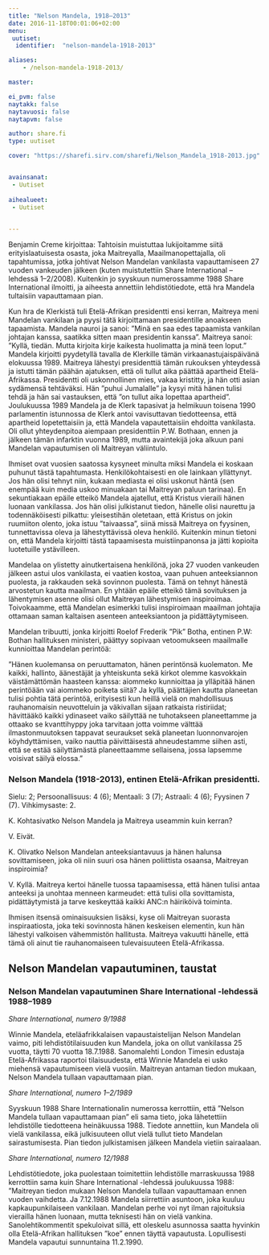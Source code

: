 ```yaml
---
title: "Nelson Mandela, 1918–2013"
date: 2016-11-18T00:01:06+02:00
menu:
 uutiset:
  identifier:  "nelson-mandela-1918-2013"

aliases:
    - /nelson-mandela-1918-2013/

master:

ei_pvm: false
naytakk: false
naytavuosi: false
naytapvm: false

author: share.fi
type: uutiset

cover: "https://sharefi.sirv.com/sharefi/Nelson_Mandela_1918-2013.jpg"


avainsanat:
 - Uutiset
 
aihealueet:
 - Uutiset
 

---
```



<p class="alustus">Benjamin Creme kirjoittaa: Tahtoisin muistuttaa lukijoitamme siitä erityislaatuisesta osasta, joka Maitreyalla, Maailmanopettajalla, oli tapahtumissa, jotka johtivat Nelson Mandelan vankilasta vapauttamiseen 27 vuoden vankeuden jälkeen (kuten muistutettiin Share International –lehdessä 1–2/2008). Kuitenkin jo syyskuun numerossamme 1988 Share International ilmoitti, ja aiheesta annettiin lehdistötiedote, että hra Mandela tultaisiin vapauttamaan pian.</p>
<p>Kun hra de Klerkistä tuli Etelä-Afrikan presidentti ensi kerran, Maitreya meni Mandelan vankilaan ja pyysi tätä kirjoittamaan presidentille anoakseen tapaamista. Mandela nauroi ja sanoi: ”Minä en saa edes tapaamista vankilan johtajan kanssa, saatikka sitten maan presidentin kanssa”. Maitreya sanoi: ”Kyllä, tiedän. Mutta kirjoita kirje kaikesta huolimatta ja minä teen loput.” Mandela kirjoitti pyydetyllä tavalla de Klerkille tämän virkaanastujaispäivänä elokuussa 1989. Maitreya lähestyi presidenttiä tämän rukouksen yhteydessä ja istutti tämän päähän ajatuksen, että oli tullut aika päättää apartheid Etelä-Afrikassa. Presidentti oli uskonnollinen mies, vakaa kristitty, ja hän otti asian sydämensä tehtäväksi. Hän ”puhui Jumalalle” ja kysyi mitä hänen tulisi tehdä ja hän sai vastauksen, että ”on tullut aika lopettaa apartheid”. Joulukuussa 1989 Mandela ja de Klerk tapasivat ja helmikuun toisena 1990 parlamentin istunnossa de Klerk antoi vavisuttavan tiedotteensa, että apartheid lopetettaisiin ja, että Mandela vapautettaisiin ehdoitta vankilasta. Oli ollut yhteydenpitoa aiempaan presidenttiin P.W. Bothaan, ennen ja jälkeen tämän infarktin vuonna 1989, mutta avaintekijä joka alkuun pani Mandelan vapautumisen oli Maitreyan väliintulo.</p>
<p>Ihmiset ovat vuosien saatossa kysyneet minulta miksi Mandela ei koskaan puhunut tästä tapahtumasta. Henkilökohtaisesti en ole lainkaan yllättynyt. Jos hän olisi tehnyt niin, kukaan mediasta ei olisi uskonut häntä (sen enempää kuin media uskoo minuakaan tai Maitreyan paluun tarinaa). En sekuntiakaan epäile etteikö Mandela ajatellut, että Kristus vieraili hänen luonaan vankilassa. Jos hän olisi julkistanut tiedon, hänelle olisi naurettu ja todennäköisesti pilkattu: yleisestihän oletetaan, että Kristus on jokin ruumiiton olento, joka istuu ”taivaassa”, siinä missä Maitreya on fyysinen, tunnettavissa oleva ja lähestyttävissä oleva henkilö. Kuitenkin minun tietoni on, että Mandela kirjoitti tästä tapaamisesta muistiinpanonsa ja jätti kopioita luotetuille ystävilleen.</p>
<p>Mandelaa on ylistetty ainutkertaisena henkilönä, joka 27 vuoden vankeuden jälkeen astui ulos vankilasta, ei vaatien kostoa, vaan puhuen anteeksiannon puolesta, ja rakkauden sekä sovinnon puolesta. Tämä on tehnyt hänestä arvostetun kautta maailman. En yhtään epäile etteikö tämä sovituksen ja lähentymisen asenne olisi ollut Maitreyan lähestymisen inspiroimaa. Toivokaamme, että Mandelan esimerkki tulisi inspiroimaan maailman johtajia ottamaan saman kaltaisen asenteen anteeksiantoon ja pidättäytymiseen.</p>
<p>Mandelan tribuutti, jonka kirjoitti Roelof Frederik ”Pik” Botha, entinen P.W: Bothan hallituksen ministeri, päättyy sopivaan vetoomukseen maailmalle kunnioittaa Mandelan perintöä:</p>
<p>”Hänen kuolemansa on peruuttamaton, hänen perintönsä kuolematon. Me kaikki, hallinto, äänestäjät ja yhteiskunta sekä kirkot olemme kasvokkain väistämättömän haasteen kanssa: aiommeko kunnioittaa ja ylläpitää hänen perintöään vai aiommeko poiketa siitä? Ja kyllä, päättäjien kautta planeetan tulisi pohtia tätä perintöä, erityisesti kun heillä vielä on mahdollisuus rauhanomaisin neuvotteluin ja väkivallan sijaan ratkaista ristiriidat; hävittääkö kaikki ydinaseet vaiko säilyttää ne tuhotakseen planeettamme ja ottaako se kvanttihyppy joka tarvitaan jotta voimme välttää ilmastonmuutoksen tappavat seuraukset sekä planeetan luonnonvarojen köyhdyttämisen, vaiko nauttia päivittäisestä ahneudestamme siihen asti, että se estää säilyttämästä planeettaamme sellaisena, jossa lapsemme voisivat säilyä elossa.”</p>



<div class="qna">
<h3>Nelson Mandela (1918-2013), entinen Etelä-Afrikan presidentti.</h3>
<p>Sielu: 2; Persoonallisuus: 4 (6); Mentaali: 3 (7); Astraali: 4 (6); Fyysinen 7 (7). Vihkimysaste: 2.</p>

<p class="qna-q">K. Kohtasivatko Nelson Mandela ja Maitreya useammin kuin kerran?</p>
<p>V. Eivät.</p>

<p class="qna-q">K. Olivatko Nelson Mandelan anteeksiantavuus ja hänen halunsa sovittamiseen, joka oli niin suuri osa hänen poliittista osaansa, Maitreyan inspiroimia?</p>
<p>V. Kyllä. Maitreya kertoi hänelle tuossa tapaamisessa, että hänen tulisi antaa anteeksi ja unohtaa menneen karmeudet: että tulisi olla sovittamista, pidättäytymistä ja tarve keskeyttää kaikki ANC:n häiriköivä toiminta.</p>
<p>Ihmisen itsensä ominaisuuksien lisäksi, kyse oli Maitreyan suorasta inspiraatiosta, joka teki sovinnosta hänen keskeisen elementin, kun hän lähestyi valkoisen vähemmistön hallitusta. Maitreya vakuutti hänelle, että tämä oli ainut tie rauhanomaiseen tulevaisuuteen Etelä-Afrikassa.</p>

<h2>Nelson Mandelan vapautuminen, taustat</h2>
<h3>Nelson Mandelan vapautuminen Share International -lehdessä 1988–1989</h3>
<p><em>Share International, numero 9/1988</em></p>
<p>Winnie Mandela, eteläafrikkalaisen vapaustaistelijan Nelson Mandelan vaimo, piti lehdistötilaisuuden kun Mandela, joka on ollut vankilassa 25 vuotta, täytti 70 vuotta 18.7.1988. Sanomalehti London Timesin edustaja Etelä-Afrikassa raportoi tilaisuudesta, että Winnie Mandela ei usko miehensä vapautumiseen vielä vuosiin. Maitreyan antaman tiedon mukaan, Nelson Mandela tullaan vapauttamaan pian.</p>
<p><em>Share International, numero 1–2/1989</em></p>
<p>Syyskuun 1988 Share Internationalin numerossa kerrottiin, että ”Nelson Mandela tullaan vapauttamaan pian” eli sama tieto, joka lähetettiin lehdistölle tiedotteena heinäkuussa 1988. Tiedote annettiin, kun Mandela oli vielä vankilassa, eikä julkisuuteen ollut vielä tullut tieto Mandelan sairastumisesta. Pian tiedon julkistamisen jälkeen Mandela vietiin sairaalaan.</p>
<p><em>Share International, numero 12/1988</em></p>
<p>Lehdistötiedote, joka puolestaan toimitettiin lehdistölle marraskuussa 1988 kerrottiin sama kuin Share International -lehdessä joulukuussa 1988: ”Maitreyan tiedon mukaan Nelson Mandela tullaan vapauttamaan ennen vuoden vaihdetta. Ja 7.12.1988 Mandela siirrettiin asuntoon, joka kuuluu kapkaupunkilaiseen vankilaan. Mandelan perhe voi nyt ilman rajoituksia vierailla hänen luonaan, mutta teknisesti hän on vielä vankina. Sanolehtikommentit spekuloivat sillä, ett oleskelu asunnossa saatta hyvinkin olla Etelä-Afrikan hallituksen ”koe” ennen täyttä vapautusta. Lopullisesti Mandela vapautui sunnuntaina 11.2.1990.</p>
</div>